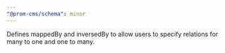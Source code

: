 ```yaml
---
"@prom-cms/schema": minor
---
```


Defines mappedBy and inversedBy to allow users to specify relations for many to one and one to many.
